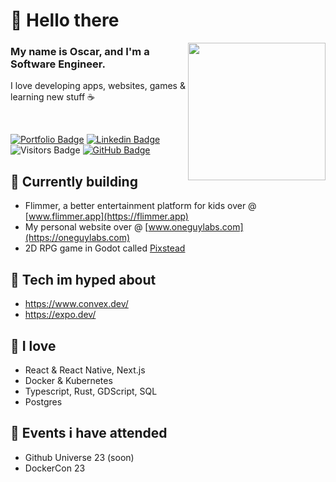 <h1> 👋 Hello there </h1>

<img src="https://i.imgur.com/OOpRj.gif" align="right" width="220" />

### My name is Oscar, and I'm a Software Engineer.

I love developing apps, websites, games & learning new stuff ☕️

<br>

[![Portfolio Badge](https://img.shields.io/badge/-Portfolio-ea3d61?style=for-the-badge&logo=Svelte&logoColor=black&link=https://oneguylabs.com/)](https://oneguylabs.com/)
[![Linkedin Badge](https://img.shields.io/badge/-LinkedIn-ea3d61?style=for-the-badge&logo=Linkedin&logoColor=black&link=https://www.linkedin.com/in/oscdot/)](https://www.linkedin.com/in/oscdot/)
![Visitors Badge](https://komarev.com/ghpvc/?username=oscdot&label=Visitors&style=for-the-badge&color=ea3d61)
[![GitHub Badge](https://img.shields.io/github/followers/oscdot?label=follow&style=for-the-badge&color=ea3d61)](https://github.com/oscarklm)

## 🚧 Currently building
- Flimmer, a better entertainment platform for kids over @ [www.flimmer.app](https://flimmer.app)
- My personal website over @ [www.oneguylabs.com](https://oneguylabs.com)
- 2D RPG game in Godot called [Pixstead](https://github.com/oscarklm/pixstead)

## 🤩 Tech im hyped about
- https://www.convex.dev/
- https://expo.dev/

## 💙 I love 
- React & React Native, Next.js
- Docker & Kubernetes
- Typescript, Rust, GDScript, SQL
- Postgres

## 📆 Events i have attended
- Github Universe 23 (soon)
- DockerCon 23
